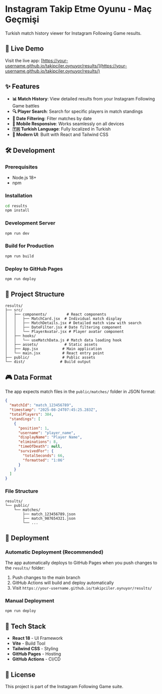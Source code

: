# Instagram Takip Etme Oyunu - Maç Geçmişi

Turkish match history viewer for Instagram Following Game results.

## 🚀 Live Demo

Visit the live app: [https://your-username.github.io/takipciler.oynuyor/results/](https://your-username.github.io/takipciler.oynuyor/results/)

## ✨ Features

- **📊 Match History**: View detailed results from your Instagram Following Game battles
- **🔍 Player Search**: Search for specific players in match standings
- **📅 Date Filtering**: Filter matches by date
- **📱 Mobile Responsive**: Works seamlessly on all devices
- **🇹🇷 Turkish Language**: Fully localized in Turkish
- **🎨 Modern UI**: Built with React and Tailwind CSS

## 🛠️ Development

### Prerequisites
- Node.js 18+
- npm

### Installation
```bash
cd results
npm install
```

### Development Server
```bash
npm run dev
```

### Build for Production
```bash
npm run build
```

### Deploy to GitHub Pages
```bash
npm run deploy
```

## 📁 Project Structure

```
results/
├── src/
│   ├── components/         # React components
│   │   ├── MatchCard.jsx  # Individual match display
│   │   ├── MatchDetails.jsx # Detailed match view with search
│   │   ├── DateFilter.jsx # Date filtering component
│   │   └── PlayerAvatar.jsx # Player avatar component
│   ├── hooks/
│   │   └── useMatchData.js # Match data loading hook
│   ├── assets/            # Static assets
│   ├── App.jsx           # Main application
│   └── main.jsx          # React entry point
├── public/               # Public assets
└── dist/                # Build output
```

## 🎮 Data Format

The app expects match files in the `public/matches/` folder in JSON format:

```json
{
  "matchId": "match_123456789",
  "timestamp": "2025-08-24T07:45:25.283Z",
  "totalPlayers": 384,
  "standings": [
    {
      "position": 1,
      "username": "player_name",
      "displayName": "Player Name",
      "eliminations": 8,
      "timeOfDeath": null,
      "survivedFor": {
        "totalSeconds": 66,
        "formatted": "1:06"
      }
    }
  ]
}
```

### File Structure
```
results/
└── public/
    └── matches/
        ├── match_123456789.json
        ├── match_987654321.json
        └── ...
```

## 🚀 Deployment

### Automatic Deployment (Recommended)

The app automatically deploys to GitHub Pages when you push changes to the `results/` folder:

1. Push changes to the main branch
2. GitHub Actions will build and deploy automatically
3. Visit `https://your-username.github.io/takipciler.oynuyor/results/`

### Manual Deployment

```bash
npm run deploy
```

## 🎨 Tech Stack

- **React 18** - UI Framework
- **Vite** - Build Tool
- **Tailwind CSS** - Styling
- **GitHub Pages** - Hosting
- **GitHub Actions** - CI/CD

## 📝 License

This project is part of the Instagram Following Game suite.